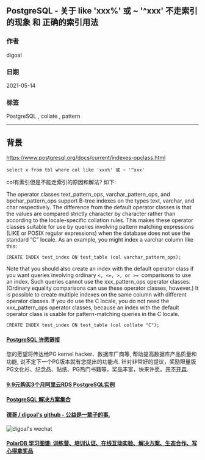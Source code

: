## PostgreSQL - 关于 like 'xxx%' 或 ~ '^xxx' 不走索引的现象 和 正确的索引用法  
    
### 作者    
digoal    
    
### 日期    
2021-05-14     
    
### 标签    
PostgreSQL , collate , pattern   
    
----    
    
## 背景    
https://www.postgresql.org/docs/current/indexes-opclass.html  
  
```  
select x from tbl where col like 'xxx%' 或 ~ '^xxx'  
```  
  
col有索引但是不能走索引的原因和解法? 如下:   
  
The operator classes text_pattern_ops, varchar_pattern_ops, and bpchar_pattern_ops support B-tree indexes on the types text, varchar, and char respectively. The difference from the default operator classes is that the values are compared strictly character by character rather than according to the locale-specific collation rules. This makes these operator classes suitable for use by queries involving pattern matching expressions (LIKE or POSIX regular expressions) when the database does not use the standard “C” locale. As an example, you might index a varchar column like this:  
  
```  
CREATE INDEX test_index ON test_table (col varchar_pattern_ops);  
```  
  
Note that you should also create an index with the default operator class if you want queries involving ordinary ```<, <=, >, or >= ```comparisons to use an index. Such queries cannot use the xxx_pattern_ops operator classes. (Ordinary equality comparisons can use these operator classes, however.) It is possible to create multiple indexes on the same column with different operator classes. If you do use the C locale, you do not need the xxx_pattern_ops operator classes, because an index with the default operator class is usable for pattern-matching queries in the C locale.  
  
```  
CREATE INDEX test_index ON test_table (col collate "C");  
```  
     
  
#### [PostgreSQL 许愿链接](https://github.com/digoal/blog/issues/76 "269ac3d1c492e938c0191101c7238216")
您的愿望将传达给PG kernel hacker、数据库厂商等, 帮助提高数据库产品质量和功能, 说不定下一个PG版本就有您提出的功能点. 针对非常好的提议，奖励限量版PG文化衫、纪念品、贴纸、PG热门书籍等，奖品丰富，快来许愿。[开不开森](https://github.com/digoal/blog/issues/76 "269ac3d1c492e938c0191101c7238216").  
  
  
#### [9.9元购买3个月阿里云RDS PostgreSQL实例](https://www.aliyun.com/database/postgresqlactivity "57258f76c37864c6e6d23383d05714ea")
  
  
#### [PostgreSQL 解决方案集合](https://yq.aliyun.com/topic/118 "40cff096e9ed7122c512b35d8561d9c8")
  
  
#### [德哥 / digoal's github - 公益是一辈子的事.](https://github.com/digoal/blog/blob/master/README.md "22709685feb7cab07d30f30387f0a9ae")
  
  
![digoal's wechat](../pic/digoal_weixin.jpg "f7ad92eeba24523fd47a6e1a0e691b59")
  
  
#### [PolarDB 学习图谱: 训练营、培训认证、在线互动实验、解决方案、生态合作、写心得拿奖品](https://www.aliyun.com/database/openpolardb/activity "8642f60e04ed0c814bf9cb9677976bd4")
  
